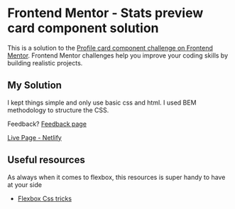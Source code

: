 # Frontend Mentor - Stats preview card component solution

This is a solution to the [Profile card component challenge on Frontend Mentor](https://www.frontendmentor.io/challenges/profile-card-component-cfArpWshJ). Frontend Mentor challenges help you improve your coding skills by building realistic projects. 

## My Solution

I kept things simple and only use basic css and html. I used BEM methodology to structure the CSS. 

Feedback? [Feedback page](https://www.frontendmentor.io/solutions/stats-preview-card-component-with-pure-css-flexbox-grid-KlYlzhqBs)

[Live Page - Netlify](https://serene-dijkstra-cb8f62.netlify.app/)

## Useful resources

As always when it comes to flexbox, this resources is super handy to have at your side 

- [Flexbox Css tricks](https://css-tricks.com/snippets/css/a-guide-to-flexbox/)

